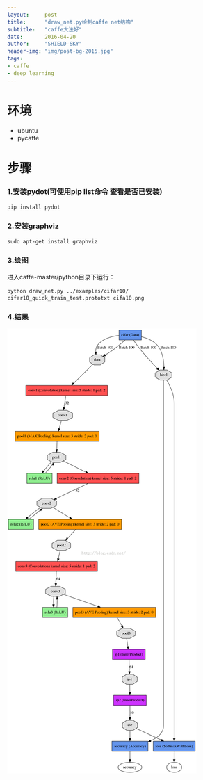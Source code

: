 ```yaml
---
layout:     post
title:      "draw_net.py绘制caffe net结构"
subtitle:   "caffe大法好"
date:       2016-04-20 
author:     "SHIELD-SKY"
header-img: "img/post-bg-2015.jpg"
tags:
- caffe
- deep learning
---
```


环境
==
- ubuntu
- pycaffe

步骤
==

### 1.安装pydot(可使用pip list命令 查看是否已安装)

```
pip install pydot
```

### 2.安装graphviz
	
```
sudo apt-get install graphviz
```
### 3.绘图
进入caffe-master/python目录下运行：
	
```
python draw_net.py ../examples/cifar10/	cifar10_quick_train_test.prototxt cifa10.png
```

### 4.结果
![](/img/cifa.jpg)
